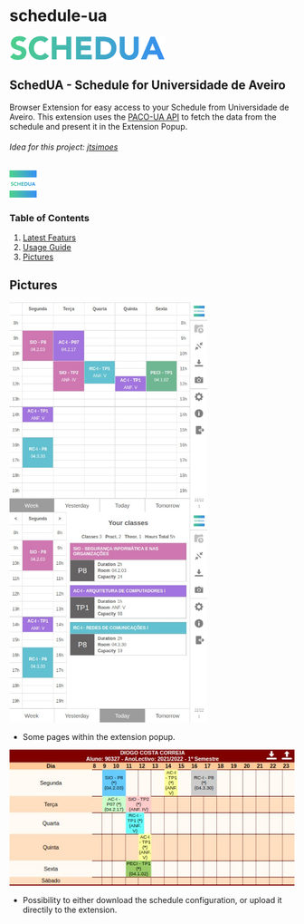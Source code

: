 # schedule-ua

<img width="275px" src="/images/logo-text.png">

## SchedUA - Schedule for Universidade de Aveiro

Browser Extension for easy access to your Schedule from Universidade de Aveiro. This extension uses the [PACO-UA API](https://github.com/digas99/paco-ua-api) to fetch the data from the schedule and present it in the Extension Popup.

###### Idea for this project: [jtsimoes](https://github.com/jtsimoes)

![logo](/images/logo_48x48.png)

### Table of Contents

1. [Latest Featurs](#latest-features)
1. [Usage Guide](#usage-guide)
1. [Pictures](#pictures)

## Pictures

<img align="left" width="350px" src="/images/picture1.jpg">
<img width="350px" src="/images/picture2.jpg">

- Some pages within the extension popup.

![picture3](/images/picture3.jpg)

- Possibility to either download the schedule configuration, or upload it directily to the extension.